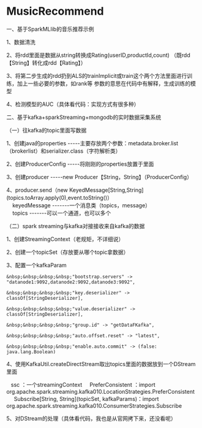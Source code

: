# MusicRecommend
一、基于SparkMLlib的音乐推荐示例

1、数据清洗

2、将rdd里面是数据从string转换成Rating(userID,productId,count)
  （既rdd【String】转化成rdd【Rating】）

3、将第二步生成的rdd扔到ALS的trainImplicit或train这个两个方法里面进行训练，加上一些必要的参数，如rank等
  参数的意思在代码中有解释，生成训练的模型
  
4、检测模型的AUC（具体看代码：实现方式有很多种）

二、基于kafka+sparkStreaming+mongodb的实时数据采集系统

（一）往kafka的topic里面写数据

1、创建java的properties -----主要存放两个参数：metadata.broker.list（brokerlist）和serializer.class（字符解析类）

2、创建ProducerConfig  -----将刚刚的properties放置于里面

3、创建producer -----new Producer【String，String】（ProducerConfig）

4、producer.send（new KeyedMessage[String,String](topics.toArray.apply(0),event.toString()）<br>
&nbsp;&nbsp;&nbsp;&nbsp;keyedMessage -------一个消息类（topics，message）<br>
&nbsp;&nbsp;&nbsp;&nbsp;topics       -------可以一个通道，也可以多个<br>
   
（二）spark streaming与kafka对接接收来自kafka的数据

1、创建StreamingContext（老规矩，不详细说）

2、创建一个topicSet（存放要从哪个topic拿数据）

3、配置一个kafkaParam
    
    &nbsp;&nbsp;&nbsp;&nbsp;"bootstrap.servers" -> "datanode1:9092,datanode2:9092,datanode3:9092",
    
    &nbsp;&nbsp;&nbsp;&nbsp;"key.deserializer" -> classOf[StringDeserializer],
    
    &nbsp;&nbsp;&nbsp;&nbsp;"value.deserializer" -> classOf[StringDeserializer],
    
    &nbsp;&nbsp;&nbsp;&nbsp;"group.id" -> "getDataFKafka",
    
    &nbsp;&nbsp;&nbsp;&nbsp;"auto.offset.reset" -> "latest",
    
    &nbsp;&nbsp;&nbsp;&nbsp;"enable.auto.commit" -> (false: java.lang.Boolean)

4、使用KafkaUtil.createDirectStream取出topics里面的数据放到一个DStream里面

    ssc ：一个streamingContext
    
    PreferConsistent ：import org.apache.spark.streaming.kafka010.LocationStrategies.PreferConsistent
    
    Subscribe[String, String](topicSet, kafkaParams)：import org.apache.spark.streaming.kafka010.ConsumerStrategies.Subscribe
    
5、对DStream的处理（具体看代码，我也是从官网拷下来，还没看呢）


